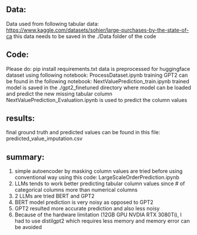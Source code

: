 ## Data:
Data used from following tabular data:
https://www.kaggle.com/datasets/sohier/large-purchases-by-the-state-of-ca
this data needs to be saved in the ./Data folder of the code

## Code:
Please do: pip install requirements.txt
data is preprocessed for huggingface dataset using following notebook:
ProcessDataset.ipynb
training GPT2 can be found in the following notebook:
NextValuePrediction_train.ipynb
trained model is saved in the ./gpt2_finetuned directory where model can be loaded and predict the new missing tabular column
NextValuePrediction_Evaluation.ipynb is used to predict the column values

## results:
final ground truth and predicted values can be found in this file:
predicted_value_imputation.csv

## summary:
1. simple autoencoder by masking column values are tried before using conventional way using this code:
   LargeScaleOrderPrediction.ipynb
2. LLMs tends to work better predicting tabular column values since # of categorical columns more than numerical columns
3. 2 LLMs are tried BERT and GPT2
4. BERT model prediction is very noisy as opposed to GPT2
5. GPT2 resulted more accurate prediction and also less noisy
6. Because of the hardware limitation (12GB GPU NVDIA RTX 3080Ti), I had to use distilgpt2 which requires less memory and memory error can be avoided
